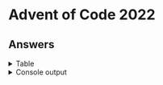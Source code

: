 # Advent of Code 2022


## Answers

<details>
<summary>Table</summary>
    <table>
        <tr>
            <th></th>
            <th>Part 1</th>
            <th>Part 2</th>
        </tr>
        <tr>
            <td><a href="src/main/java/com/lewisbirks/adventofcode/day/Day1.java">Day 1</a></td>
            <td>69501</td>
            <td>202346</td>
        </tr>
        <tr>
            <td><a href="src/main/java/com/lewisbirks/adventofcode/day/Day2.java">Day 2</a></td>
            <td>10994</td>
            <td>12526</td>
        </tr>
    </table>
</details>
<details>
    <summary>Console output</summary>
    <pre>
==========================
Year 2022
==========================
Day 01: Calorie Counting
	Part 1: 69501 (2ms)
	Part 2: 202346 (1ms)
Day 02: Rock Paper Scissors
	Part 1: 10994 (1ms)
	Part 2: 12526 (0ms)
==========================
</pre>
</details>

